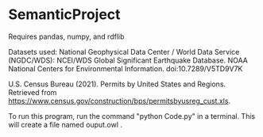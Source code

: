 # SemanticProject
Requires pandas, numpy, and rdflib

Datasets used:
National Geophysical Data Center / World Data Service (NGDC/WDS): NCEI/WDS Global Significant Earthquake Database. NOAA National Centers for Environmental Information. doi:10.7289/V5TD9V7K

U.S. Census Bureau (2021). Permits by United States and Regions. Retrieved from https://www.census.gov/construction/bps/permitsbyusreg_cust.xls.

To run this program, run the command "python Code.py" in a terminal. This will create a file named ouput.owl .
